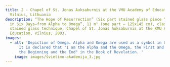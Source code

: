 ```yaml
---
title: 2 - Chapel of St. Jonas Auksaburnis at the VMU Academy of Education,
  Vilnius, Lithuania
description: “The Hope of Resurrection” (Six part stained glass piece “The World
  in Six Days–from Alpha to Omega”, 11 m² (one part – 125x145 cm), classical
  stained glass technique, Chapel of St. Jonas Auksaburnis at the KMU Academy of
  Education, Vilnius, 2003.
images:
  - alt: 'Depiction of Omega. Alpha and Omega are used as a symbol in Christianity.
      It is declared that "I am the Alpha and the Omega, the First and the Last,
      the Beginning and the End" in the Book of Revelation. '
    image: images/švietimo-akademija_3.jpg
---
```

